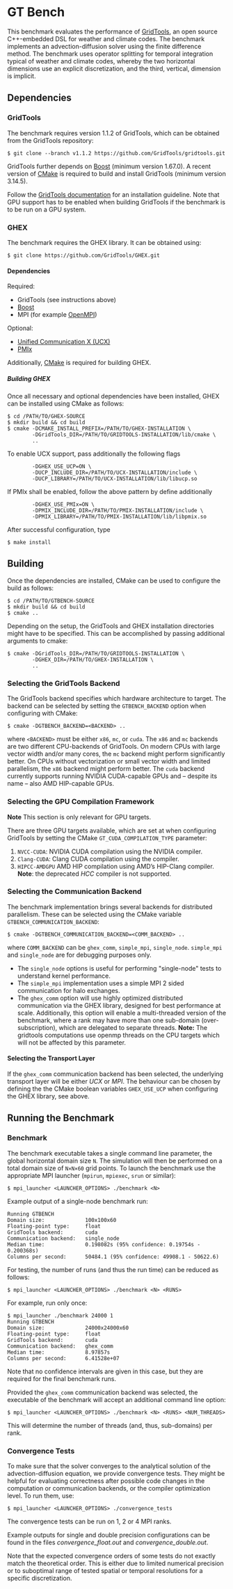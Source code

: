# GT Bench

This benchmark evaluates the performance of [GridTools](https://github.com/gridtools/gridtools), an open source C++-embedded DSL for weather and climate codes.
The benchmark implements an advection-diffusion solver using the finite difference method. The benchmark uses operator splitting for temporal integration typical of weather and climate codes, whereby the two horizontal dimensions use an explicit discretization, and the third, vertical, dimension is implicit.

## Dependencies

### GridTools

The benchmark requires version 1.1.2 of GridTools, which can be obtained from the GridTools repository:

```console
$ git clone --branch v1.1.2 https://github.com/GridTools/gridtools.git
```

GridTools further depends on [Boost](https://www.boost.org/) (minimum version 1.67.0). A recent version of [CMake](https://cmake.org/) is required to build and install GridTools (minimum version 3.14.5).

Follow the [GridTools documentation](https://gridtools.github.io/gridtools/latest/index.html) for an installation guideline. Note that GPU support has to be enabled when building GridTools if the benchmark is to be run on a GPU system.

### GHEX

The benchmark requires the GHEX library. It can be obtained using:

```console
$ git clone https://github.com/GridTools/GHEX.git
```

#### Dependencies
Required:
- GridTools (see instructions above)
- [Boost](https://www.boost.org/)
- MPI (for example [OpenMPI](https://github.com/open-mpi/ompi))

Optional:
- [Unified Communication X (UCX)](https://github.com/openucx/ucx)
- [PMIx](https://github.com/openpmix/openpmix)

Additionally, [CMake](https://cmake.org/) is required for building GHEX.

##### Building GHEX

Once all necessary and optional dependencies have been installed, GHEX can be installed using CMake as follows:
```console
$ cd /PATH/TO/GHEX-SOURCE
$ mkdir build && cd build
$ cmake -DCMAKE_INSTALL_PREFIX=/PATH/TO/GHEX-INSTALLATION \
        -DGridTools_DIR=/PATH/TO/GRIDTOOLS-INSTALLATION/lib/cmake \
        ..
```

To enable UCX support, pass additionally the following flags
```console
        -DGHEX_USE_UCP=ON \
        -DUCP_INCLUDE_DIR=/PATH/TO/UCX-INSTALLATION/include \
        -DUCP_LIBRARY=/PATH/TO/UCX-INSTALLATION/lib/libucp.so
```

If PMIx shall be enabled, follow the above pattern by define additionally
```console
        -DGHEX_USE_PMIx=ON \
        -DPMIX_INCLUDE_DIR=/PATH/TO/PMIX-INSTALLATION/include \
        -DPMIX_LIBRARY=/PATH/TO/PMIX-INSTALLATION/lib/libpmix.so
```

After successful configuration, type
```console
$ make install
```

## Building

Once the dependencies are installed, CMake can be used to configure the build as follows:
```console
$ cd /PATH/TO/GTBENCH-SOURCE
$ mkdir build && cd build
$ cmake ..
```

Depending on the setup, the GridTools and GHEX installation directories might have to be specified. This can be accomplished by passing additional arguments to cmake:
```console
$ cmake -DGridTools_DIR=/PATH/TO/GRIDTOOLS-INSTALLATION \
        -DGHEX_DIR=/PATH/TO/GHEX-INSTALLATION \
        ..
```

### Selecting the GridTools Backend

The GridTools backend specifies which hardware architecture to target.
The backend can be selected by setting the `GTBENCH_BACKEND` option when configuring with CMake:
```console
$ cmake -DGTBENCH_BACKEND=<BACKEND> ..
```
where `<BACKEND>` must be either `x86`, `mc`, or `cuda`. The `x86` and `mc` backends are two different CPU-backends of GridTools. On modern CPUs with large vector width and/or many cores, the `mc` backend might perform significantly better. On CPUs without vectorization or small vector width and limited parallelism, the `x86` backend might perform better. The `cuda` backend currently supports running NVIDIA CUDA-capable GPUs and – despite its name – also AMD HIP-capable GPUs.

### Selecting the GPU Compilation Framework

**Note** This section is only relevant for GPU targets.

There are three GPU targets available, which are set at when configuring GridTools by setting the CMake `GT_CUDA_COMPILATION_TYPE` parameter:

1. `NVCC-CUDA`: NVIDIA CUDA compilation using the NVIDIA compiler.
2. `Clang-CUDA`: Clang CUDA compilation using the compiler.
3. `HIPCC-AMDGPU` AMD HIP compilation using AMD’s HIP-Clang compiler. **Note**: the deprecated *HCC* compiler is not supported.


### Selecting the Communication Backend

The benchmark implementation brings several backends for distributed parallelism. These can be selected using the CMake variable `GTBENCH_COMMUNICATION_BACKEND`:
```console
$ cmake -DGTBENCH_COMMUNICATION_BACKEND=<COMM_BACKEND> ..
```
where `COMM_BACKEND` can be `ghex_comm`, `simple_mpi`, `single_node`. `simple_mpi` and `single_node` are for debugging purposes only.
- The `single_node` options is useful for performing "single-node" tests to understand kernel performance.
- The `simple_mpi` implementation uses a simple MPI 2 sided communication for halo exchanges.
- The `ghex_comm` option will use highly optimized distributed communication via the GHEX library, designed for best performance at scale.
 Additionally, this option will enable a multi-threaded version of the benchmark, where a rank may have more than one sub-domain (over-subscription), which are delegated to separate threads. **Note:** The gridtools computations use openmp threads on the CPU targets which will not be affected by this parameter.

#### Selecting the Transport Layer

If the `ghex_comm` communication backend has been selected, the underlying transport layer will be either 
*UCX* or *MPI*. The behaviour can be chosen by defining the the CMake boolean variables `GHEX_USE_UCP` when configuring the GHEX library, see above.

## Running the Benchmark

### Benchmark

The benchmark executable takes a single command line parameter, the global horizontal domain size `N`. The simulation will then be performed on a total domain size of `N×N×60` grid points. To launch the benchmark use the appropriate MPI launcher (`mpirun`, `mpiexec`, `srun` or similar):
```console
$ mpi_launcher <LAUNCHER_OPTIONS> ./benchmark <N>
```

Example output of a single-node benchmark run:
```
Running GTBENCH
Domain size:             100x100x60
Floating-point type:     float
GridTools backend:       cuda
Communication backend:   single_node
Median time:             0.198082s (95% confidence: 0.19754s - 0.200368s)
Columns per second:      50484.1 (95% confidence: 49908.1 - 50622.6)
```

For testing, the number of runs (and thus the run time) can be reduced as follows:
```console
$ mpi_launcher <LAUNCHER_OPTIONS> ./benchmark <N> <RUNS>
```
For example, run only once:
```console
$ mpi_launcher ./benchmark 24000 1
Running GTBENCH
Domain size:             24000x24000x60
Floating-point type:     float
GridTools backend:       cuda
Communication backend:   ghex_comm
Median time:             8.97857s
Columns per second:      6.41528e+07
```
Note that no confidence intervals are given in this case, but they are required for the final benchmark runs.

Provided the `ghex_comm` communication backend was selected, the executable of the benchmark will accept an additional 
command line option:
```console
$ mpi_launcher <LAUNCHER_OPTIONS> ./benchmark <N> <RUNS> <NUM_THREADS>
```
This will determine the number of threads (and, thus, sub-domains) per rank.


### Convergence Tests

To make sure that the solver converges to the analytical solution of the advection-diffusion equation, we provide convergence tests. They might be helpful for evaluating correctness after possible code changes in the computation or communication backends, or the compiler optimization level. To run them, use:
```console
$ mpi_launcher <LAUNCHER_OPTIONS> ./convergence_tests
```

The convergence tests can be run on 1, 2 or 4 MPI ranks.

Example outputs for single and double precision configurations can be found in the files *convergence_float.out* and *convergence_double.out*.

Note that the expected convergence orders of some tests do not exactly match the theoretical order. This is either due to limited numerical precision or to suboptimal range of tested spatial or temporal resolutions for a specific discretization.